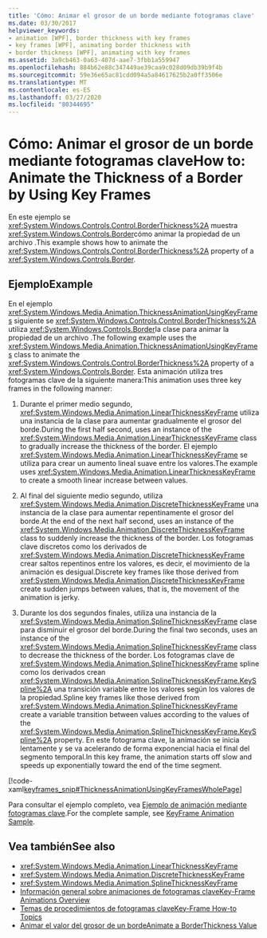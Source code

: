 ```yaml
---
title: 'Cómo: Animar el grosor de un borde mediante fotogramas clave'
ms.date: 03/30/2017
helpviewer_keywords:
- animation [WPF], border thickness with key frames
- key frames [WPF], animating border thickness with
- border thickness [WPF], animating with key frames
ms.assetid: 3a9cb463-0a63-407d-aae7-3fbb1a559947
ms.openlocfilehash: 884b62e88c347449ae39caa9c028d09db39b9f4b
ms.sourcegitcommit: 59e36e65ac81cdd094a5a84617625b2a0ff3506e
ms.translationtype: MT
ms.contentlocale: es-ES
ms.lasthandoff: 03/27/2020
ms.locfileid: "80344695"
---
```

# <a name="how-to-animate-the-thickness-of-a-border-by-using-key-frames"></a><span data-ttu-id="fce20-102">Cómo: Animar el grosor de un borde mediante fotogramas clave</span><span class="sxs-lookup"><span data-stu-id="fce20-102">How to: Animate the Thickness of a Border by Using Key Frames</span></span>
<span data-ttu-id="fce20-103">En este ejemplo se <xref:System.Windows.Controls.Control.BorderThickness%2A> muestra <xref:System.Windows.Controls.Border>cómo animar la propiedad de un archivo .</span><span class="sxs-lookup"><span data-stu-id="fce20-103">This example shows how to animate the <xref:System.Windows.Controls.Control.BorderThickness%2A> property of a <xref:System.Windows.Controls.Border>.</span></span>  
  
## <a name="example"></a><span data-ttu-id="fce20-104">Ejemplo</span><span class="sxs-lookup"><span data-stu-id="fce20-104">Example</span></span>  
 <span data-ttu-id="fce20-105">En el ejemplo <xref:System.Windows.Media.Animation.ThicknessAnimationUsingKeyFrames> siguiente se <xref:System.Windows.Controls.Control.BorderThickness%2A> utiliza <xref:System.Windows.Controls.Border>la clase para animar la propiedad de un archivo .</span><span class="sxs-lookup"><span data-stu-id="fce20-105">The following example uses the <xref:System.Windows.Media.Animation.ThicknessAnimationUsingKeyFrames> class to animate the <xref:System.Windows.Controls.Control.BorderThickness%2A> property of a <xref:System.Windows.Controls.Border>.</span></span> <span data-ttu-id="fce20-106">Esta animación utiliza tres fotogramas clave de la siguiente manera:</span><span class="sxs-lookup"><span data-stu-id="fce20-106">This animation uses three key frames in the following manner:</span></span>  
  
1. <span data-ttu-id="fce20-107">Durante el primer medio segundo, <xref:System.Windows.Media.Animation.LinearThicknessKeyFrame> utiliza una instancia de la clase para aumentar gradualmente el grosor del borde.</span><span class="sxs-lookup"><span data-stu-id="fce20-107">During the first half second, uses an instance of the <xref:System.Windows.Media.Animation.LinearThicknessKeyFrame> class to gradually increase the thickness of the border.</span></span> <span data-ttu-id="fce20-108">El ejemplo <xref:System.Windows.Media.Animation.LinearThicknessKeyFrame> se utiliza para crear un aumento lineal suave entre los valores.</span><span class="sxs-lookup"><span data-stu-id="fce20-108">The example uses <xref:System.Windows.Media.Animation.LinearThicknessKeyFrame> to create a smooth linear increase between values.</span></span>  
  
2. <span data-ttu-id="fce20-109">Al final del siguiente medio segundo, utiliza <xref:System.Windows.Media.Animation.DiscreteThicknessKeyFrame> una instancia de la clase para aumentar repentinamente el grosor del borde.</span><span class="sxs-lookup"><span data-stu-id="fce20-109">At the end of the next half second, uses an instance of the <xref:System.Windows.Media.Animation.DiscreteThicknessKeyFrame> class to suddenly increase the thickness of the border.</span></span> <span data-ttu-id="fce20-110">Los fotogramas clave discretos como los derivados de <xref:System.Windows.Media.Animation.DiscreteThicknessKeyFrame> crear saltos repentinos entre los valores, es decir, el movimiento de la animación es desigual.</span><span class="sxs-lookup"><span data-stu-id="fce20-110">Discrete key frames like those derived from <xref:System.Windows.Media.Animation.DiscreteThicknessKeyFrame> create sudden jumps between values, that is, the movement of the animation is jerky.</span></span>  
  
3. <span data-ttu-id="fce20-111">Durante los dos segundos finales, utiliza una instancia de la <xref:System.Windows.Media.Animation.SplineThicknessKeyFrame> clase para disminuir el grosor del borde.</span><span class="sxs-lookup"><span data-stu-id="fce20-111">During the final two seconds, uses an instance of the <xref:System.Windows.Media.Animation.SplineThicknessKeyFrame> class to decrease the thickness of the border.</span></span> <span data-ttu-id="fce20-112">Los fotogramas clave de <xref:System.Windows.Media.Animation.SplineThicknessKeyFrame> spline como los derivados crean <xref:System.Windows.Media.Animation.SplineThicknessKeyFrame.KeySpline%2A> una transición variable entre los valores según los valores de la propiedad.</span><span class="sxs-lookup"><span data-stu-id="fce20-112">Spline key frames like those derived from <xref:System.Windows.Media.Animation.SplineThicknessKeyFrame> create a variable transition between values according to the values of the <xref:System.Windows.Media.Animation.SplineThicknessKeyFrame.KeySpline%2A> property.</span></span> <span data-ttu-id="fce20-113">En este fotograma clave, la animación se inicia lentamente y se va acelerando de forma exponencial hacia el final del segmento temporal.</span><span class="sxs-lookup"><span data-stu-id="fce20-113">In this key frame, the animation starts off slow and speeds up exponentially toward the end of the time segment.</span></span>  
  
 [!code-xaml[keyframes_snip#ThicknessAnimationUsingKeyFramesWholePage](~/samples/snippets/xaml/VS_Snippets_Wpf/keyframes_snip/XAML/ThicknessAnimationUsingKeyFramesExample.xaml#thicknessanimationusingkeyframeswholepage)]  
  
 <span data-ttu-id="fce20-114">Para consultar el ejemplo completo, vea [Ejemplo de animación mediante fotogramas clave](https://github.com/microsoft/WPF-Samples/tree/master/Animation/KeyFrameAnimation).</span><span class="sxs-lookup"><span data-stu-id="fce20-114">For the complete sample, see [KeyFrame Animation Sample](https://github.com/microsoft/WPF-Samples/tree/master/Animation/KeyFrameAnimation).</span></span>  
  
## <a name="see-also"></a><span data-ttu-id="fce20-115">Vea también</span><span class="sxs-lookup"><span data-stu-id="fce20-115">See also</span></span>

- <xref:System.Windows.Media.Animation.LinearThicknessKeyFrame>
- <xref:System.Windows.Media.Animation.DiscreteThicknessKeyFrame>
- <xref:System.Windows.Media.Animation.SplineThicknessKeyFrame>
- [<span data-ttu-id="fce20-116">Información general sobre animaciones de fotogramas clave</span><span class="sxs-lookup"><span data-stu-id="fce20-116">Key-Frame Animations Overview</span></span>](key-frame-animations-overview.md)
- [<span data-ttu-id="fce20-117">Temas de procedimientos de fotogramas clave</span><span class="sxs-lookup"><span data-stu-id="fce20-117">Key-Frame How-to Topics</span></span>](key-frame-animation-how-to-topics.md)
- [<span data-ttu-id="fce20-118">Animar el valor del grosor de un borde</span><span class="sxs-lookup"><span data-stu-id="fce20-118">Animate a BorderThickness Value</span></span>](../controls/how-to-animate-a-borderthickness-value.md)
